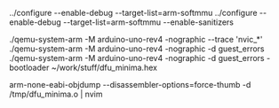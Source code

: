 ../configure --enable-debug --target-list=arm-softmmu
../configure --enable-debug --target-list=arm-softmmu --enable-sanitizers

./qemu-system-arm -M arduino-uno-rev4 -nographic --trace 'nvic_*'
./qemu-system-arm -M arduino-uno-rev4 -nographic -d guest_errors
./qemu-system-arm -M arduino-uno-rev4 -nographic -d guest_errors -bootloader ~/work/stuff/dfu_minima.hex

arm-none-eabi-objdump --disassembler-options=force-thumb -d /tmp/dfu_minima.o | nvim